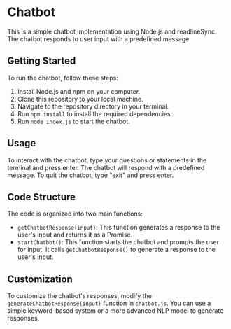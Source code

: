# Chatbot

This is a simple chatbot implementation using Node.js and readlineSync. The chatbot responds to user input with a predefined message.

## Getting Started

To run the chatbot, follow these steps:

1. Install Node.js and npm on your computer.
2. Clone this repository to your local machine.
3. Navigate to the repository directory in your terminal.
4. Run `npm install` to install the required dependencies.
5. Run `node index.js` to start the chatbot.

## Usage

To interact with the chatbot, type your questions or statements in the terminal and press enter. The chatbot will respond with a predefined message. To quit the chatbot, type "exit" and press enter.

## Code Structure

The code is organized into two main functions:

* `getChatbotResponse(input)`: This function generates a response to the user's input and returns it as a Promise.
* `startChatbot()`: This function starts the chatbot and prompts the user for input. It calls `getChatbotResponse()` to generate a response to the user's input.

## Customization

To customize the chatbot's responses, modify the `generateChatbotResponse(input)` function in `chatbot.js`. You can use a simple keyword-based system or a more advanced NLP model to generate responses.


# 
